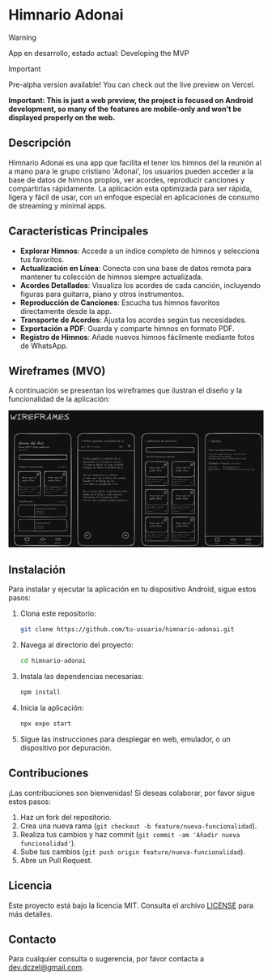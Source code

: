 # Himnario Adonai

> [!WARNING]
> App en desarrollo, estado actual: Developing the MVP

> [!IMPORTANT]
> Pre-alpha version available! You can check out the live preview on Vercel.
>
> 
> **Important: This is just a web preview, the project is focused on Android development, so many of the features are mobile-only and won't be displayed properly on the web.**

## Descripción
Himnario Adonai es una app que facilita el tener los himnos del la reunión al a mano para le grupo cristiano 'Adonai', los usuarios pueden acceder a la base de datos de himnos propios, ver acordes, reproducir canciones y compartirlas rápidamente.
La aplicación esta optimizada para ser rápida, ligera y fácil de usar, con un enfoque especial en aplicaciones de consumo de streaming y minimal apps.

## Características Principales
- **Explorar Himnos**: Accede a un índice completo de himnos y selecciona tus favoritos.
- **Actualización en Línea**: Conecta con una base de datos remota para mantener tu colección de himnos siempre actualizada.
- **Acordes Detallados**: Visualiza los acordes de cada canción, incluyendo figuras para guitarra, piano y otros instrumentos.
- **Reproducción de Canciones**: Escucha tus himnos favoritos directamente desde la app.
- **Transporte de Acordes**: Ajusta los acordes según tus necesidades.
- **Exportación a PDF**: Guarda y comparte himnos en formato PDF.
- **Registro de Himnos**: Añade nuevos himnos fácilmente mediante fotos de WhatsApp.

## Wireframes (MVO)
A continuación se presentan los wireframes que ilustran el diseño y la funcionalidad de la aplicación:

![Wireframe 1](./planning/wireframes.png)

## Instalación
Para instalar y ejecutar la aplicación en tu dispositivo Android, sigue estos pasos:

1. Clona este repositorio:
    ```bash
    git clone https://github.com/tu-usuario/himnario-adonai.git
    ```
2. Navega al directorio del proyecto:
    ```bash
    cd himnario-adonai
    ```
3. Instala las dependencias necesarias:
    ```bash
    npm install
    ```
4. Inicia la aplicación:
    ```bash
    npx expo start
    ```
5. Sigue las instrucciones para desplegar en web, emulador, o un dispositivo por depuración.

## Contribuciones
¡Las contribuciones son bienvenidas! Si deseas colaborar, por favor sigue estos pasos:

1. Haz un fork del repositorio.
2. Crea una nueva rama (`git checkout -b feature/nueva-funcionalidad`).
3. Realiza tus cambios y haz commit (`git commit -am 'Añadir nueva funcionalidad'`).
4. Sube tus cambios (`git push origin feature/nueva-funcionalidad`).
5. Abre un Pull Request.

## Licencia
Este proyecto está bajo la licencia MIT. Consulta el archivo [LICENSE](./LICENSE) para más detalles.

## Contacto
Para cualquier consulta o sugerencia, por favor contacta a [dev.dczel@gmail.com](mailto:dev.dczel@gmail.com).
